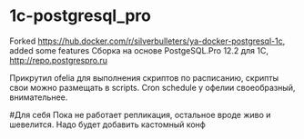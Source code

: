 # 1c-postgresql_pro
Forked https://hub.docker.com/r/silverbulleters/ya-docker-postgresql-1c, added some features
Сборка на основе PostgeSQL.Pro 12.2 для 1С, http://repo.postgrespro.ru

Прикрутил ofelia для выполнения скриптов по расписанию, скрипты свои можно размещать в scripts. Cron schedule у офелии своеобразный, внимательнее.

#Для себя
Пока не работает репликация, остальное вроде живо и шевелится.
Надо будет добавить кастомный конф
